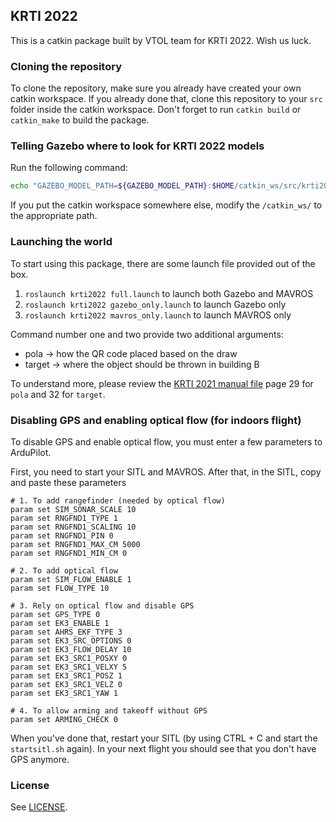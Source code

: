 ## KRTI 2022

This is a catkin package built by VTOL team for KRTI 2022. Wish us luck.

### Cloning the repository

To clone the repository, make sure you already have created your own catkin workspace. If you already done that, clone this repository to your `src` folder inside the catkin workspace. Don't forget to run `catkin build` or `catkin_make` to build the package.

### Telling Gazebo where to look for KRTI 2022 models 

Run the following command:

```bash
echo "GAZEBO_MODEL_PATH=${GAZEBO_MODEL_PATH}:$HOME/catkin_ws/src/krti2022/models" >> ~/.bashrc
```

If you put the catkin workspace somewhere else, modify the `/catkin_ws/` to the appropriate path.

### Launching the world

To start using this package, there are some launch file provided out of the box.
1. `roslaunch krti2022 full.launch` to launch both Gazebo and MAVROS
2. `roslaunch krti2022 gazebo_only.launch` to launch Gazebo only
3. `roslaunch krti2022 mavros_only.launch` to launch MAVROS only

Command number one and two provide two additional arguments:
- pola -> how the QR code placed based on the draw
- target -> where the object should be thrown in building B

To understand more, please review the [KRTI 2021 manual file](https://pusatprestasinasional.kemdikbud.go.id/labs/uploads/lampiran/PEDOMAN-KRTI-Updated-Rev.-9-Mei-2021.pdf) page 29 for `pola` and 32 for `target`.

### Disabling GPS and enabling optical flow (for indoors flight)

To disable GPS and enable optical flow, you must enter a few parameters to ArduPilot.

First, you need to start your SITL and MAVROS. After that, in the SITL, copy and paste these parameters

```
# 1. To add rangefinder (needed by optical flow)
param set SIM_SONAR_SCALE 10
param set RNGFND1_TYPE 1
param set RNGFND1_SCALING 10
param set RNGFND1_PIN 0
param set RNGFND1_MAX_CM 5000
param set RNGFND1_MIN_CM 0

# 2. To add optical flow
param set SIM_FLOW_ENABLE 1
param set FLOW_TYPE 10

# 3. Rely on optical flow and disable GPS
param set GPS_TYPE 0
param set EK3_ENABLE 1
param set AHRS_EKF_TYPE 3
param set EK3_SRC_OPTIONS 0
param set EK3_FLOW_DELAY 10
param set EK3_SRC1_POSXY 0
param set EK3_SRC1_VELXY 5
param set EK3_SRC1_POSZ 1
param set EK3_SRC1_VELZ 0
param set EK3_SRC1_YAW 1

# 4. To allow arming and takeoff without GPS
param set ARMING_CHECK 0
```

When you've done that, restart your SITL (by using CTRL + C and start the `startsitl.sh` again). In your next flight you should see that you don't have GPS anymore.

### License

See [LICENSE](LICENSE.md).
